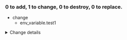 ### 0 to add, 1 to change, 0 to destroy, 0 to replace.
- change
    - env_variable.test1
<details><summary>Change details</summary>

````````diff
# env_variable.test1 will be updated in-place
@@ -1,5 +1,5 @@
 {
   "id": "test1",
-  "name": "test1",
+  "name": "test1_changed",
   "value": ""
 }
````````

</details>
